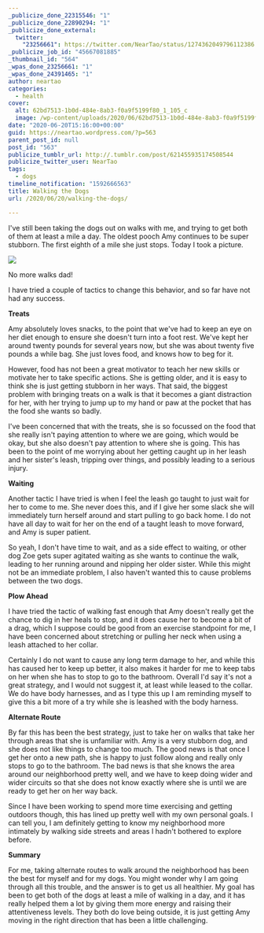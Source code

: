 ```yaml
---
_publicize_done_22315546: "1"
_publicize_done_22890294: "1"
_publicize_done_external:
  twitter:
    "23256661": https://twitter.com/NearTao/status/1274362049796112386
_publicize_job_id: "45667081885"
_thumbnail_id: "564"
_wpas_done_23256661: "1"
_wpas_done_24391465: "1"
author: neartao
categories:
  - health
cover:
  alt: 62bd7513-1b0d-484e-8ab3-f0a9f5199f80_1_105_c
  image: /wp-content/uploads/2020/06/62bd7513-1b0d-484e-8ab3-f0a9f5199f80_1_105_c.jpeg
date: "2020-06-20T15:16:00+00:00"
guid: https://neartao.wordpress.com/?p=563
parent_post_id: null
post_id: "563"
publicize_tumblr_url: http://.tumblr.com/post/621455935174508544
publicize_twitter_user: NearTao
tags:
  - dogs
timeline_notification: "1592666563"
title: Walking the Dogs
url: /2020/06/20/walking-the-dogs/

---
```

I've still been taking the dogs out on walks with me, and trying to get both of them at least a mile a day. The oldest pooch Amy continues to be super stubborn. The first eighth of a mile she just stops. Today I took a picture.

![](/wp-content/uploads/2020/06/62bd7513-1b0d-484e-8ab3-f0a9f5199f80_1_105_c.jpeg?w=1024)

No more walks dad!

I have tried a couple of tactics to change this behavior, and so far have not had any success.

**Treats**

Amy absolutely loves snacks, to the point that we've had to keep an eye on her diet enough to ensure she doesn't turn into a foot rest. We've kept her around twenty pounds for several years now, but she was about twenty five pounds a while bag. She just loves food, and knows how to beg for it.

However, food has not been a great motivator to teach her new skills or motivate her to take specific actions. She is getting older, and it is easy to think she is just getting stubborn in her ways. That said, the biggest problem with bringing treats on a walk is that it becomes a giant distraction for her, with her trying to jump up to my hand or paw at the pocket that has the food she wants so badly.

I've been concerned that with the treats, she is so focussed on the food that she really isn't paying attention to where we are going, which would be okay, but she also doesn't pay attention to where she is going. This has been to the point of me worrying about her getting caught up in her leash and her sister's leash, tripping over things, and possibly leading to a serious injury.

**Waiting**

Another tactic I have tried is when I feel the leash go taught to just wait for her to come to me. She never does this, and if I give her some slack she will immediately turn herself around and start pulling to go back home. I do not have all day to wait for her on the end of a taught leash to move forward, and Amy is super patient.

So yeah, I don't have time to wait, and as a side effect to waiting, or other dog Zoe gets super agitated waiting as she wants to continue the walk, leading to her running around and nipping her older sister. While this might not be an immediate problem, I also haven't wanted this to cause problems between the two dogs.

**Plow Ahead**

I have tried the tactic of walking fast enough that Amy doesn't really get the chance to dig in her heals to stop, and it does cause her to become a bit of a drag, which I suppose could be good from an exercise standpoint for me, I have been concerned about stretching or pulling her neck when using a leash attached to her collar.

Certainly I do not want to cause any long term damage to her, and while this has caused her to keep up better, it also makes it harder for me to keep tabs on her when she has to stop to go to the bathroom. Overall I'd say it's not a great strategy, and I would not suggest it, at least while leased to the collar. We do have body harnesses, and as I type this up I am reminding myself to give this a bit more of a try while she is leashed with the body harness.

**Alternate Route**

By far this has been the best strategy, just to take her on walks that take her through areas that she is unfamiliar with. Amy is a very stubborn dog, and she does not like things to change too much. The good news is that once I get her onto a new path, she is happy to just follow along and really only stops to go to the bathroom. The bad news is that she knows the area around our neighborhood pretty well, and we have to keep doing wider and wider circuits so that she does not know exactly where she is until we are ready to get her on her way back.

Since I have been working to spend more time exercising and getting outdoors though, this has lined up pretty well with my own personal goals. I can tell you, I am definitely getting to know my neighborhood more intimately by walking side streets and areas I hadn't bothered to explore before.

**Summary**

For me, taking alternate routes to walk around the neighborhood has been the best for myself and for my dogs. You might wonder why I am going through all this trouble, and the answer is to get us all healthier. My goal has been to get both of the dogs at least a mile of walking in a day, and it has really helped them a lot by giving them more energy and raising their attentiveness levels. They both do love being outside, it is just getting Amy moving in the right direction that has been a little challenging.
